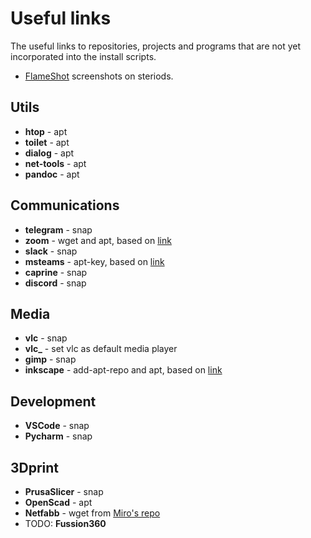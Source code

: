 # Useful links

The useful links to repositories, projects and programs that are not yet incorporated into the install scripts.

- [FlameShot](https://github.com/flameshot-org/flameshot) screenshots on steriods.

## Utils

- **htop** - apt
- **toilet** - apt
- **dialog** - apt
- **net-tools** - apt
- **pandoc** - apt

## Communications

- **telegram** - snap
- **zoom** - wget and apt, based on [link](https://linuxize.com/post/how-to-install-zoom-on-ubuntu-20-04/)
- **slack** - snap
- **msteams** - apt-key, based on [link](https://pureinfotech.com/install-microsoft-teams-linux/)
- **caprine** - snap
- **discord** - snap

## Media

- **vlc** - snap
- **vlc_** - set vlc as default media player
- **gimp** - snap
- **inkscape** - add-apt-repo and apt, based on [link](https://inkscape.org/release/inkscape-1.0.2/gnulinux/ubuntu/ppa/dl/)

## Development

- **VSCode** - snap
- **Pycharm** - snap

## 3Dprint

- **PrusaSlicer** - snap
- **OpenScad** - apt
- **Netfabb** - wget from [Miro's repo]()
- TODO: **Fussion360**
